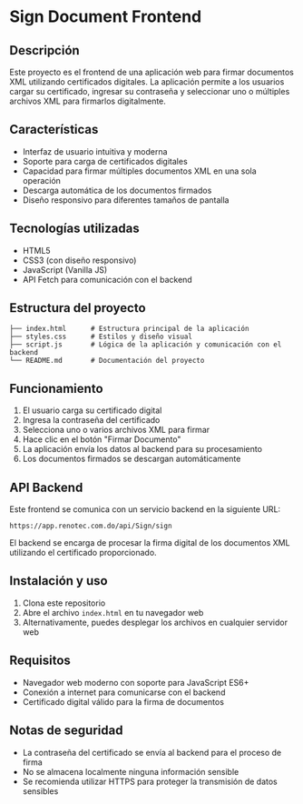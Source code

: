 # Sign Document Frontend

## Descripción

Este proyecto es el frontend de una aplicación web para firmar documentos XML utilizando certificados digitales. La aplicación permite a los usuarios cargar su certificado, ingresar su contraseña y seleccionar uno o múltiples archivos XML para firmarlos digitalmente.

## Características

- Interfaz de usuario intuitiva y moderna
- Soporte para carga de certificados digitales
- Capacidad para firmar múltiples documentos XML en una sola operación
- Descarga automática de los documentos firmados
- Diseño responsivo para diferentes tamaños de pantalla

## Tecnologías utilizadas

- HTML5
- CSS3 (con diseño responsivo)
- JavaScript (Vanilla JS)
- API Fetch para comunicación con el backend

## Estructura del proyecto

```
├── index.html      # Estructura principal de la aplicación
├── styles.css      # Estilos y diseño visual
├── script.js       # Lógica de la aplicación y comunicación con el backend
└── README.md       # Documentación del proyecto
```

## Funcionamiento

1. El usuario carga su certificado digital
2. Ingresa la contraseña del certificado
3. Selecciona uno o varios archivos XML para firmar
4. Hace clic en el botón "Firmar Documento"
5. La aplicación envía los datos al backend para su procesamiento
6. Los documentos firmados se descargan automáticamente

## API Backend

Este frontend se comunica con un servicio backend en la siguiente URL:

```
https://app.renotec.com.do/api/Sign/sign
```

El backend se encarga de procesar la firma digital de los documentos XML utilizando el certificado proporcionado.

## Instalación y uso

1. Clona este repositorio
2. Abre el archivo `index.html` en tu navegador web
3. Alternativamente, puedes desplegar los archivos en cualquier servidor web

## Requisitos

- Navegador web moderno con soporte para JavaScript ES6+
- Conexión a internet para comunicarse con el backend
- Certificado digital válido para la firma de documentos

## Notas de seguridad

- La contraseña del certificado se envía al backend para el proceso de firma
- No se almacena localmente ninguna información sensible
- Se recomienda utilizar HTTPS para proteger la transmisión de datos sensibles